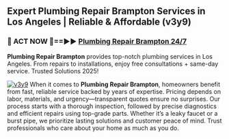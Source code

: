 ## Expert Plumbing Repair Brampton Services in Los Angeles | Reliable & Affordable (v3y9)  

<h3>🚿 ACT NOW 🌟==►► <a href="https://tinyurl.com/2ne6vx2x" rel="nofollow">Plumbing Repair Brampton 24/7</a></h3>

**Plumbing Repair Brampton** provides top-notch plumbing services in Los Angeles. From repairs to installations, enjoy free consultations + same-day service. Trusted Solutions 2025!

[![v3y9](https://i.imgur.com/4PFF4AK.jpeg)](https://tinyurl.com/2ne6vx2x)
When it comes to **Plumbing Repair Brampton**, homeowners benefit from fast, reliable service backed by years of expertise. Pricing depends on labor, materials, and urgency—transparent quotes ensure no surprises. Our process starts with a thorough inspection, followed by precise diagnostics and efficient repairs using top-grade parts. Whether it’s a leaky faucet or a burst pipe, we prioritize lasting solutions and customer peace of mind. Trust professionals who care about your home as much as you do.